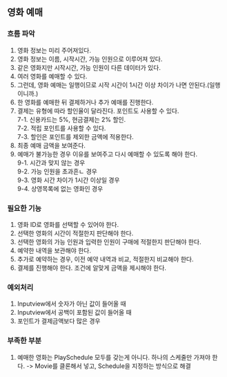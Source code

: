 ## 영화 예매

### 흐름 파악
1. 영화 정보는 미리 주어져있다.
2. 영화 정보는 이름, 시작시간, 가능 인원으로 이루어져 있다.
3. 같은 영화지만 시작시간, 가능 인원이 다른 데이터가 있다.
4. 여러 영화를 예매할 수 있다.
5. 그런데, 영화 예매는 일행이므로 시작 시간이 1시간 이상 차이가 나면 안된다.(일행이니까.)
6. 한 영화를 예매한 뒤 결제하거나 추가 예매를 진행한다.
7. 결제는 유형에 따라 할인율이 달라진다. 포인트도 사용할 수 있다.  
7-1. 신용카드는 5%, 현금결제는 2% 할인.  
7-2. 적립 포인트를 사용할 수 있다.  
7-3. 할인은 포인트를 제외한 금액에 적용한다.  
8. 최종 예매 금액을 보여준다.
9. 예매가 불가능한 경우 이유를 보여주고 다시 예매할 수 있도록 해야 한다.  
9-1. 시간과 맞지 않는 경우  
9-2. 가능 인원을 초과흔ㄴ 경우  
9-3. 영화 시간 차이가 1시간 이상일 경우  
9-4. 상영목록에 없는 영화인 경우  

### 필요한 기능
1. 영화 ID로 영화를 선택할 수 있어야 한다.
2. 선택한 영화의 시간이 적절한지 판단해야 한다.
3. 선택한 영화의 가능 인원과 입력한 인원이 구매에 적절한지 판단해야 한다.
4. 예약한 내역을 보관해야 한다.
5. 추가로 예약하는 경우, 이전 예약 내역과 비교, 적절한지 비교해야 한다.
6. 결제를 진행해야 한다. 조건에 알맞게 금액을 제시해야 한다.

### 예외처리
1. Inputview에서 숫자가 아닌 값이 들어올 때
2. Inputview에서 공백이 포함된 값이 들어올 때
3. 포인트가 결제금액보다 많은 경우

### 부족한 부분
1. 예매한 영화는 PlaySchedule 모두를 갖는게 아니다. 하나의 스케줄만 가져야 한다. -> Movie를 클론해서 넣고, Schedule을 지정하는 방식으로 해결